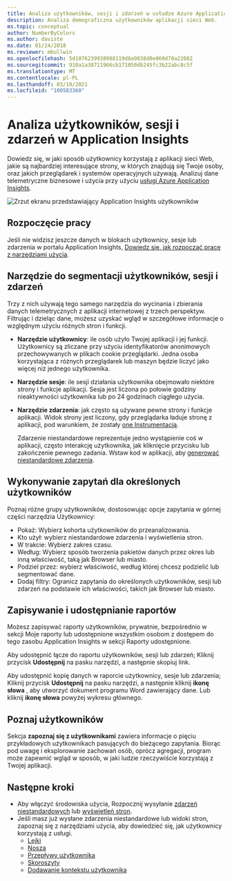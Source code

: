 ```yaml
---
title: Analiza użytkowników, sesji i zdarzeń w usłudze Azure Application Insights
description: Analiza demograficzna użytkowników aplikacji sieci Web.
ms.topic: conceptual
author: NumberByColors
ms.author: daviste
ms.date: 01/24/2018
ms.reviewer: mbullwin
ms.openlocfilehash: 5d1076239938988119d8a9838d0e060d70a22082
ms.sourcegitcommit: 910a1a38711966cb171050db245fc3b22abc8c5f
ms.translationtype: MT
ms.contentlocale: pl-PL
ms.lasthandoff: 03/19/2021
ms.locfileid: "100583360"
---
```

# <a name="users-sessions-and-events-analysis-in-application-insights"></a>Analiza użytkowników, sesji i zdarzeń w Application Insights

Dowiedz się, w jaki sposób użytkownicy korzystają z aplikacji sieci Web, jakie są najbardziej interesujące strony, w których znajdują się Twoje osoby, oraz jakich przeglądarek i systemów operacyjnych używają. Analizuj dane telemetryczne biznesowe i użycia przy użyciu [usługi Azure Application Insights](./app-insights-overview.md).

![Zrzut ekranu przedstawiający Application Insights użytkowników](./media/usage-segmentation/0001-users.png)

## <a name="get-started"></a>Rozpoczęcie pracy

Jeśli nie widzisz jeszcze danych w blokach użytkownicy, sesje lub zdarzenia w portalu Application Insights, [Dowiedz się, jak rozpocząć pracę z narzędziami użycia](usage-overview.md).

## <a name="the-users-sessions-and-events-segmentation-tool"></a>Narzędzie do segmentacji użytkowników, sesji i zdarzeń

Trzy z nich używają tego samego narzędzia do wycinania i zbierania danych telemetrycznych z aplikacji internetowej z trzech perspektyw. Filtrując i dzieląc dane, możesz uzyskać wgląd w szczegółowe informacje o względnym użyciu różnych stron i funkcji.

* **Narzędzie użytkownicy**: ile osób użyło Twojej aplikacji i jej funkcji.  Użytkownicy są zliczane przy użyciu identyfikatorów anonimowych przechowywanych w plikach cookie przeglądarki. Jedna osoba korzystająca z różnych przeglądarek lub maszyn będzie liczyć jako więcej niż jednego użytkownika.
* **Narzędzie sesje**: ile sesji działania użytkownika obejmowało niektóre strony i funkcje aplikacji. Sesja jest liczona po połowie godziny nieaktywności użytkownika lub po 24 godzinach ciągłego użycia.
* **Narzędzie zdarzenia**: jak często są używane pewne strony i funkcje aplikacji. Widok strony jest liczony, gdy przeglądarka ładuje stronę z aplikacji, pod warunkiem, że zostały [one Instrumentacją](./javascript.md). 

    Zdarzenie niestandardowe reprezentuje jedno wystąpienie coś w aplikacji, często interakcję użytkownika, jak kliknięcie przycisku lub zakończenie pewnego zadania. Wstaw kod w aplikacji, aby [generować niestandardowe zdarzenia](./api-custom-events-metrics.md#trackevent).

## <a name="querying-for-certain-users"></a>Wykonywanie zapytań dla określonych użytkowników

Poznaj różne grupy użytkowników, dostosowując opcje zapytania w górnej części narzędzia Użytkownicy:

* Pokaż: Wybierz kohorta użytkowników do przeanalizowania.
* Kto użył: wybierz niestandardowe zdarzenia i wyświetlenia stron.
* W trakcie: Wybierz zakres czasu.
* Według: Wybierz sposób tworzenia pakietów danych przez okres lub inną właściwość, taką jak Browser lub miasto.
* Podziel przez: wybierz właściwość, według której chcesz podzielić lub segmentować dane. 
* Dodaj filtry: Ogranicz zapytania do określonych użytkowników, sesji lub zdarzeń na podstawie ich właściwości, takich jak Browser lub miasto. 
 
## <a name="saving-and-sharing-reports"></a>Zapisywanie i udostępnianie raportów 
Możesz zapisywać raporty użytkowników, prywatnie, bezpośrednio w sekcji Moje raporty lub udostępnione wszystkim osobom z dostępem do tego zasobu Application Insights w sekcji Raporty udostępnione.

Aby udostępnić łącze do raportu użytkowników, sesji lub zdarzeń; Kliknij przycisk **Udostępnij** na pasku narzędzi, a następnie skopiuj link.

Aby udostępnić kopię danych w raporcie użytkownicy, sesje lub zdarzenia; Kliknij przycisk **Udostępnij** na pasku narzędzi, a następnie kliknij **ikonę słowa** , aby utworzyć dokument programu Word zawierający dane. Lub kliknij **ikonę słowa** powyżej wykresu głównego.

## <a name="meet-your-users"></a>Poznaj użytkowników

Sekcja **zapoznaj się z użytkownikami** zawiera informacje o pięciu przykładowych użytkownikach pasujących do bieżącego zapytania. Biorąc pod uwagę i eksplorowanie zachowań osób, oprócz agregacji, program może zapewnić wgląd w sposób, w jaki ludzie rzeczywiście korzystają z Twojej aplikacji.

## <a name="next-steps"></a>Następne kroki

- Aby włączyć środowiska użycia, Rozpocznij wysyłanie [zdarzeń niestandardowych](./api-custom-events-metrics.md#trackevent) lub [wyświetleń stron](./api-custom-events-metrics.md#page-views).
- Jeśli masz już wysłane zdarzenia niestandardowe lub widoki stron, zapoznaj się z narzędziami użycia, aby dowiedzieć się, jak użytkownicy korzystają z usługi.
    - [Lejki](usage-funnels.md)
    - [Noszą](usage-retention.md)
    - [Przepływy użytkownika](usage-flows.md)
    - [Skoroszyty](../visualize/workbooks-overview.md)
    - [Dodawanie kontekstu użytkownika](usage-send-user-context.md)

